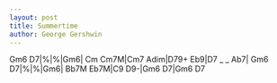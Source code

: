 ```yaml
---
layout: post
title: Summertime
author: George Gershwin
---
```


<canvas class="chords">Gm6 D7|%|%|Gm6|
Cm Cm7M|Cm7 Adim|D79+ Eb9|D7 _ _ Ab7|
Gm6 D7|%|%|Gm6|
Bb7M Eb7M|C9 D9-|Gm6 D7|Gm6 D7</canvas>





